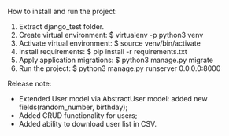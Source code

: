 
How to install and run the project:

1. Extract django_test folder.
2. Create virtual environment:
   $ virtualenv -p python3 venv
3. Activate virtual environment:
   $ source venv/bin/activate
4. Install requirements:
   $ pip install -r requirements.txt
5. Apply application migrations:
   $ python3 manage.py migrate
6. Run the project:
$ python3 manage.py runserver 0.0.0.0:8000

Release note:
- Extended User model via AbstractUser model: added new fields(random_number, birthday);
- Added CRUD functionality for users;
- Added ability to download user list in CSV.
